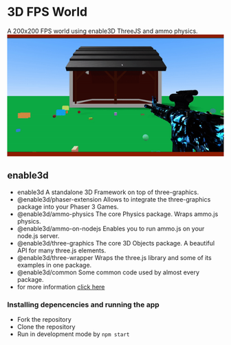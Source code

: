 # 3D FPS World

A 200x200 FPS world using enable3D ThreeJS and ammo physics.
![image](https://raw.githubusercontent.com/GreaZeY/3D-FPS-World/main/screenshot/ezgif-6-79b78de4fe82.gif)


## enable3d
* enable3d A standalone 3D Framework on top of three-graphics.
* @enable3d/phaser-extension Allows to integrate the three-graphics package into your Phaser 3 Games.
* @enable3d/ammo-physics The core Physics package. Wraps ammo.js physics.
* @enable3d/ammo-on-nodejs Enables you to run ammo.js on your node.js server.
* @enable3d/three-graphics The core 3D Objects package. A beautiful API for many three.js elements.
* @enable3d/three-wrapper Wraps the three.js library and some of its examples in one package.
* @enable3d/common Some common code used by almost every package.
* for more information [click here](https://github.com/enable3d/enable3d#packages)

### Installing depencencies and running the app
* Fork the repository
* Clone the repository
* Run in development mode by `npm start`
